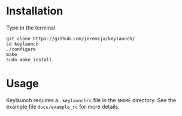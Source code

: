 Installation
============
Type in the terminal

    git clone https://github.com/jeremija/keylaunch/
    cd keylaunch
    ./configure
    make
    sudo make install

Usage
=====
Keylaunch requires a `.keylaunchrc` file in the `$HOME` directory. See the example file `docs/example_rc` for more details.
